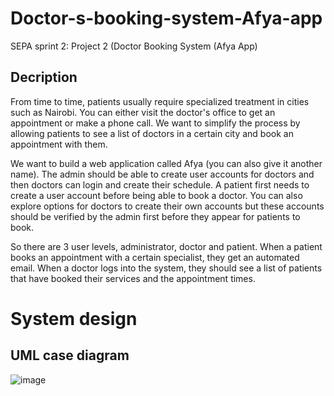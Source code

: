 # Doctor-s-booking-system-Afya-app
SEPA sprint 2: Project 2 (Doctor Booking System (Afya App)

## Decription
From time to time, patients usually require specialized treatment in cities such as Nairobi. You can either visit the doctor's office to get an appointment or make a phone call. We want to simplify the process by allowing patients to see a list of doctors in a certain city and book an appointment with them.

We want to build a web application called Afya (you can also give it another name). The admin should be able to create user accounts for doctors and then doctors can login and create their schedule. A patient first needs to create a user account before being able to book a doctor. You can also explore options for doctors to create their own accounts but these accounts should be verified by the admin first before they appear for patients to book.

So there are 3 user levels, administrator, doctor and patient. When a patient books an appointment with a certain specialist, they get an automated email. When a doctor logs into the system, they should see a list of patients that have booked their services and the appointment times.

# System design
## UML case diagram
![image](https://user-images.githubusercontent.com/44478872/198988283-92ad1648-04b8-4ec0-86ca-6068f2ceef3d.png)

